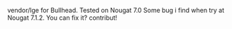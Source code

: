 vendor/lge for Bullhead.
Tested on Nougat 7.0
Some bug i find when try at Nougat 7.1.2.
You can fix it? contribut!
